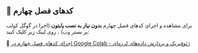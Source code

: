 ## 📌 کدهای فصل چهارم

برای مشاهده و اجرای کدهای فصل چهارم **بدون نیاز به نصب پایتون** (اجرا در گوگل کولب بر بستر وب) ، روی لینک زیر کلیک کنید:

🔗 [اجرای کدهای فصل چهارم در Google Colab - ژئوفیزیک و پردازش داده‌های لرزه‌ای](https://colab.research.google.com/github/ML-OilGas/Book/blob/main/فصل4/Chapter4_CoLab.ipynb)


